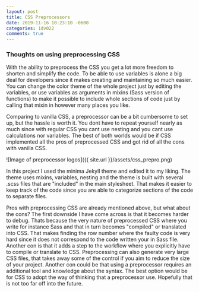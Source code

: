 ```yaml
---
layout: post
title: CSS Preprocessors
date: 2019-11-16 10:23:10 -0600
categories: 1dv022
comments: true
---
```


### Thoughts on using preprocessing CSS

With the ability to preprocess the CSS you get a lot more freedom to shorten and simplify the code. To be able to use variables is alone a big deal for developers since it makes creating and maintaining so much easier. You can change the color theme of the whole project just by editing the variables, or use variables as arguments in mixins (Sass version of functions) to make it possible to include whole sections of code just by calling that mixin in however many places you like.

Comparing to vanilla CSS, a preprocessor can be a bit cumbersome to set up, but the hassle is worth it. You dont have to repeat yourself nearly as much since with regular CSS you cant use nesting and you cant use calculations nor variables. The best of both worlds would be if CSS implemented all the pros of preprocessed CSS and got rid of all the cons with vanilla CSS.

![Image of preprocessor logos]({{ site.url }}/assets/css_prepro.png)

In this project I used the minima Jekyll theme and edited it to my liking. The theme uses mixins, variables, nesting and the theme is built with several .scss files that are "included" in the main stylesheet. That makes it easier to keep track of the code since you are able to categorize sections of the code to separate files.

Pros with preprocessing CSS are already mentioned above, but what about the cons? The first downside I have come across is that it becomes harder to debug. Thats because the very nature of preprocessed CSS where you write for instance Sass and that in turn becomes "compiled" or translated into CSS. That makes finding the row number where the faulty code is very hard since it does not correspond to the code written your in Sass file. Another con is that it adds a step to the workflow where you explicitly have to compile or translate to CSS. Preprocessing can also generate very large CSS files, that takes away some of the control if you aim to reduce the size of your project. Another con could be that using a preprocessor requires an additional tool and knowledge about the syntax. The best option would be for CSS to adopt the way of thinking that a preprocessor use. Hopefully that is not too far off into the future.
